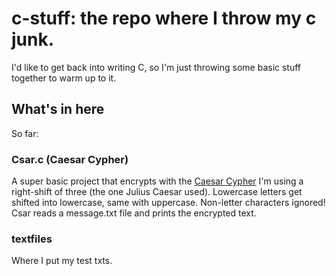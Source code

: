 # c-stuff: the repo where I throw my c junk.
I'd like to get back into writing C, so I'm just throwing some basic stuff together to warm up to it.

## What's in here
So far:
### Csar.c (Caesar Cypher)
A super basic project that encrypts with the [Caesar Cypher](https://en.wikipedia.org/wiki/Caesar_cipher) I'm using a right-shift of three (the one Julius Caesar used). Lowercase letters get shifted into lowercase, same with uppercase. Non-letter characters ignored! Csar reads a message.txt file and prints the encrypted text.
### textfiles
Where I put my test txts.